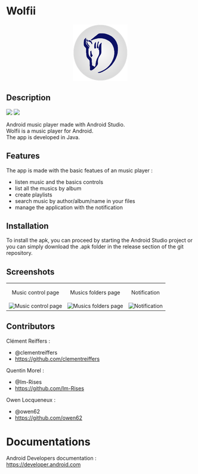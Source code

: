 # Wolfii

<p align="center">
<img src="README_files/logoWolfii.png" >
</p>

## Description

<p>
  <img src="https://img.shields.io/badge/Android-3DDC84?style=for-the-badge&logo=android&logoColor=white">
  <img src="https://img.shields.io/badge/Java-ED8B00?style=for-the-badge&logo=java&logoColor=white">
</p>

Android music player made with Android Studio.  
Wolfii is a music player for Android.  
The app is developed in Java.

## Features

The app is made with the basic featues of an music player :  

- listen music and the basics controls
- list all the musics by album
- create playlists
- search music by author/album/name in your files
- manage the application with the notification

## Installation

To install the apk, you can proceed by starting the Android Studio project or you can simply download the .apk folder in the release section of the git repository.

## Screenshots

<table>
  <tbody><tr>
    <td><p align="center">Music control page</p></td>
    <td><p align="center">Musics folders page</p></td>
    <td><p align="center">Notification</p></td>
  </tr>
  <tr>
    <td><img src="https://user-images.githubusercontent.com/59691442/166655368-58cbbcfb-8f48-4405-abb5-6f9076581202.png" alt="Music control page"></td>
    <td><img src="https://user-images.githubusercontent.com/59691442/166655379-3d74c0be-10de-47fb-ab2b-11110dce4981.png" alt="Musics folders page"></td>    
    <td><img src="https://user-images.githubusercontent.com/59691442/166655356-bcbc8d7c-1d86-4578-a704-71d7cc7e6c4f.png" alt="Notification"></td>
  </tr>
  </tbody>
</table>

## Contributors

Clément Reiffers :  
- @clementreiffers  
- <https://github.com/clementreiffers>

Quentin Morel :  
- @Im-Rises
- <https://github.com/Im-Rises>

Owen Locqueneux :  
- @owen62  
- <https://github.com/owen62>

# Documentations

Android Developers documentation :  
<https://developer.android.com>
